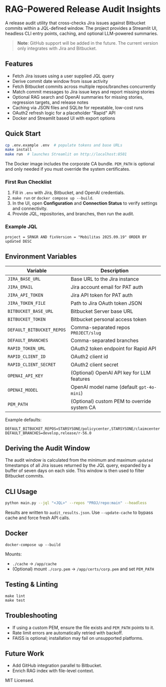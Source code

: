 # RAG-Powered Release Audit Insights

A release audit utility that cross-checks Jira issues against Bitbucket commits
within a JQL-defined window. The project provides a Streamlit UI, headless CLI
entry points, caching, and optional LLM-powered summaries.

> **Note**: GitHub support will be added in the future. The current version only
> integrates with Jira and Bitbucket.

## Features

- Fetch Jira issues using a user supplied JQL query
- Derive commit date window from issue activity
- Fetch Bitbucket commits across multiple repos/branches concurrently
- Match commit messages to Jira issue keys and report missing stories
- Optional RAG search and OpenAI summaries for missing stories, regression
  targets, and release notes
- Caching via JSON files and SQLite for repeatable, low-cost runs
- OAuth2 refresh logic for a placeholder "Rapid" API
- Docker and Streamlit based UI with export options

## Quick Start

```bash
cp .env.example .env  # populate tokens and base URLs
make install
make run  # launches Streamlit on http://localhost:8501
```

The Docker image includes the corporate CA bundle. `PEM_PATH` is optional and
only needed if you must override the system certificates.

### First Run Checklist

1. Fill in `.env` with Jira, Bitbucket, and OpenAI credentials.
2. `make run` or `docker compose up --build`.
3. In the UI, open **Configuration** and **Connection Status** to verify
   settings and connectivity.
4. Provide JQL, repositories, and branches, then run the audit.

### Example JQL

```
project = SRNGR AND fixVersion = "Mobilitas 2025.09.19" ORDER BY updated DESC
```

## Environment Variables

| Variable | Description |
|----------|-------------|
| `JIRA_BASE_URL` | Base URL to the Jira instance |
| `JIRA_EMAIL` | Jira account email for PAT auth |
| `JIRA_API_TOKEN` | Jira API token for PAT auth |
| `JIRA_TOKEN_FILE` | Path to Jira OAuth token JSON |
| `BITBUCKET_BASE_URL` | Bitbucket Server base URL |
| `BITBUCKET_TOKEN` | Bitbucket personal access token |
| `DEFAULT_BITBUCKET_REPOS` | Comma-separated repos `PROJECT/slug` |
| `DEFAULT_BRANCHES` | Comma-separated branches |
| `RAPID_TOKEN_URL` | OAuth2 token endpoint for Rapid API |
| `RAPID_CLIENT_ID` | OAuth2 client id |
| `RAPID_CLIENT_SECRET` | OAuth2 client secret |
| `OPENAI_API_KEY` | (Optional) OpenAI API key for LLM features |
| `OPENAI_MODEL` | OpenAI model name (default `gpt-4o-mini`) |
| `PEM_PATH` | (Optional) custom PEM to override system CA |

Example defaults:

```env
DEFAULT_BITBUCKET_REPOS=STARSYSONE/policycenter,STARSYSONE/claimcenter
DEFAULT_BRANCHES=develop,release/r-56.0
```

## Deriving the Audit Window

The audit window is calculated from the minimum and maximum `updated` timestamps
of all Jira issues returned by the JQL query, expanded by a buffer of seven
 days on each side. This window is then used to filter Bitbucket commits.

## CLI Usage

```bash
python main.py --jql "<JQL>" --repos "PROJ/repo:main" --headless
```

Results are written to `audit_results.json`. Use `--update-cache` to bypass
cache and force fresh API calls.

## Docker

```
docker-compose up --build
```

Mounts:
- `./cache` → `/app/cache`
- (Optional) mount `./corp.pem` → `/app/certs/corp.pem` and set `PEM_PATH`

## Testing & Linting

```
make lint
make test
```

## Troubleshooting

- If using a custom PEM, ensure the file exists and `PEM_PATH` points to it.
- Rate limit errors are automatically retried with backoff.
- FAISS is optional; installation may fail on unsupported platforms.

## Future Work

- Add GitHub integration parallel to Bitbucket.
- Enrich RAG index with file-level context.

MIT Licensed.
